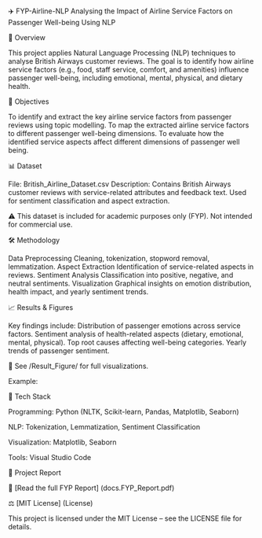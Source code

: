 ✈️ FYP-Airline-NLP
Analysing the Impact of Airline Service Factors on Passenger Well-being Using NLP

📌 Overview

This project applies Natural Language Processing (NLP) techniques to analyse British Airways customer reviews.
The goal is to identify how airline service factors (e.g., food, staff service, comfort, and amenities) influence passenger well-being, including emotional, mental, physical, and dietary health.

🎯 Objectives

To identify and extract the key airline service factors from passenger reviews using topic 
modelling.
To map the extracted airline service factors to different passenger well-being dimensions. 
To evaluate how the identified service aspects affect different dimensions of passenger well
being.


📊 Dataset

File: British_Airline_Dataset.csv
Description: Contains British Airways customer reviews with service-related attributes and feedback text.
Used for sentiment classification and aspect extraction.

⚠️ This dataset is included for academic purposes only (FYP). Not intended for commercial use.

🛠️ Methodology

Data Preprocessing
Cleaning, tokenization, stopword removal, lemmatization.
Aspect Extraction
Identification of service-related aspects in reviews.
Sentiment Analysis
Classification into positive, negative, and neutral sentiments.
Visualization
Graphical insights on emotion distribution, health impact, and yearly sentiment trends.

📈 Results & Figures

Key findings include:
Distribution of passenger emotions across service factors.
Sentiment analysis of health-related aspects (dietary, emotional, mental, physical).
Top root causes affecting well-being categories.
Yearly trends of passenger sentiment.

📂 See /Result_Figure/ for full visualizations.

Example:

🚀 Tech Stack

Programming: Python (NLTK, Scikit-learn, Pandas, Matplotlib, Seaborn)

NLP: Tokenization, Lemmatization, Sentiment Classification

Visualization: Matplotlib, Seaborn

Tools: Visual Studio Code

📄 Project Report

📘 [Read the full FYP Report] (docs.FYP_Report.pdf)

⚖️ [MIT License] (License)

This project is licensed under the MIT License – see the LICENSE
file for details.
